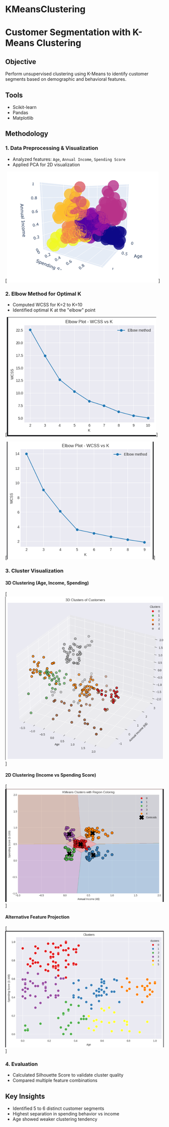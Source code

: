 # KMeansClustering

# Customer Segmentation with K-Means Clustering

## Objective
Perform unsupervised clustering using K-Means to identify customer segments based on demographic and behavioral features.

## Tools
- Scikit-learn
- Pandas
- Matplotlib

## Methodology
### 1. Data Preprocessing & Visualization
- Analyzed features: `Age`, `Annual Income`, `Spending Score`
- Applied PCA for 2D visualization

[![Feature Distribution](Screenshot%202025-06-06%20184505.png)]

### 2. Elbow Method for Optimal K
- Computed WCSS for K=2 to K=10
- Identified optimal K at the "elbow" point

[![Elbow Plot](Screenshot%202025-06-06%20184530.png)]

[![Alternative Elbow Plot](Screenshot%202025-06-06%20184545.png)]

### 3. Cluster Visualization
#### 3D Clustering (Age, Income, Spending)
[![3D Clusters](Screenshot%202025-06-06%20184522.png)]

#### 2D Clustering (Income vs Spending Score)
[![2D Clusters](Screenshot%202025-06-06%20184539.png)]

#### Alternative Feature Projection
[![Cluster Projection](Screenshot%202025-06-06%20184552.png)]

### 4. Evaluation
- Calculated Silhouette Score to validate cluster quality
- Compared multiple feature combinations

## Key Insights
- Identified 5 to 6 distinct customer segments
- Highest separation in spending behavior vs income
- Age showed weaker clustering tendency
